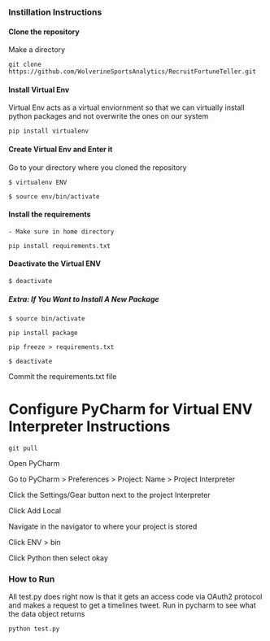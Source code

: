 ### Instillation Instructions

#### Clone the repository 
Make a directory 

`git clone https://github.com/WolverineSportsAnalytics/RecruitFortuneTeller.git`

#### Install Virtual Env 
Virtual Env acts as a virtual enviornment so that we can virtually install python packages and not overwrite the ones 
on our system 

`pip install virtualenv`

#### Create Virtual Env and Enter it 
Go to your directory where you cloned the repository 

`$ virtualenv ENV`

`$ source env/bin/activate`

#### Install the requirements
    - Make sure in home directory 

`pip install requirements.txt`

#### Deactivate the Virtual ENV
`$ deactivate`

##### Extra: If You Want to Install A New Package
`$ source bin/activate`

`pip install package`

`pip freeze > requirements.txt`

`$ deactivate`

Commit the requirements.txt file 

# Configure PyCharm for Virtual ENV Interpreter Instructions

`git pull`

Open PyCharm

Go to PyCharm > Preferences > Project: Name > Project Interpreter

Click the Settings/Gear button next to the project Interpreter

Click Add Local

Navigate in the navigator to where your project is stored

Click ENV > bin 

Click Python then select okay

### How to Run 

All test.py does right now is that it gets an access code via OAuth2 protocol and makes a request to get a timelines 
tweet. Run in pycharm to see what the data object returns 

`python test.py`